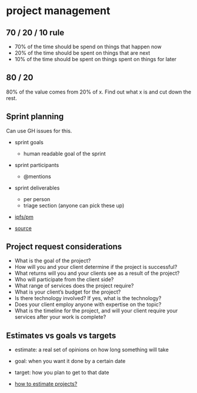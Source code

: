 # project management

## 70 / 20 / 10 rule
- 70% of the time should be spend on things that happen now
- 20% of the time should be spent on things that are next
- 10% of the time should be spent on things spent on things for later

## 80 / 20
80% of the value comes from 20% of x. Find out what x is and cut down the rest.

## Sprint planning
Can use GH issues for this.
- sprint goals
  - human readable goal of the sprint
- sprint participants
  - @mentions
- sprint deliverables
  - per person
  - triage section (anyone can pick these up)

- [ipfs/pm](https://github.com/ipfs/pm/issues/11)
- [source](https://medium.com/@noah_weiss/manage-your-time-like-google-invests-its-resources-70-20-10-3bb4d600abaa)

## Project request considerations
- What is the goal of the project?
- How will you and your client determine if the project is successful?
- What returns will you and your clients see as a result of the project?
- Who will participate from the client side?
- What range of services does the project require?
- What is your client’s budget for the project?
- Is there technology involved? If yes, what is the technology?
- Does your client employ anyone with expertise on the topic?
- What is the timeline for the project, and will your client require your
services after your work is complete?

## Estimates vs goals vs targets
- estimate: a real set of opinions on how long something will take
- goal: when you want it done by a certain date
- target: how you plan to get to that date

- [how to estimate projects?](http://teamgantt.com/guide-to-project-management/how_to_estimate_projects/)
